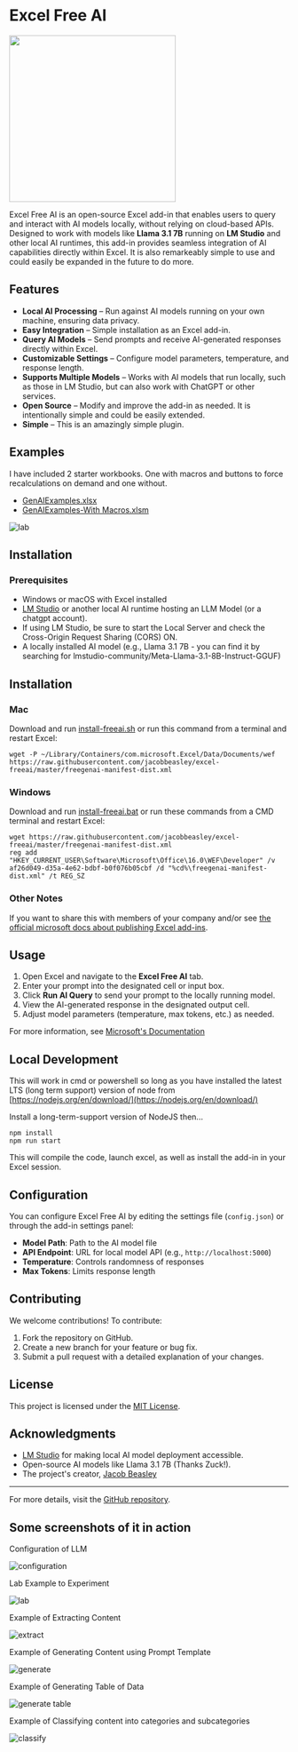 # Excel Free AI

<img src="./assets/logo.jpeg" width=300 />

Excel Free AI is an open-source Excel add-in that enables users to query and interact with AI models locally, without relying on cloud-based APIs. Designed to work with models like **Llama 3.1 7B** running on **LM Studio** and other local AI runtimes, this add-in provides seamless integration of AI capabilities directly within Excel. It is also remarkeably simple to use and could easily be expanded in the future to do more. 

## Features

- **Local AI Processing** – Run against AI models running on your own machine, ensuring data privacy.
- **Easy Integration** – Simple installation as an Excel add-in.
- **Query AI Models** – Send prompts and receive AI-generated responses directly within Excel.
- **Customizable Settings** – Configure model parameters, temperature, and response length.
- **Supports Multiple Models** – Works with AI models that run locally, such as those in LM Studio, but can also work with ChatGPT or other services.
- **Open Source** – Modify and improve the add-in as needed. It is intentionally simple and could be easily extended. 
- **Simple** – This is an amazingly simple plugin. 

## Examples

I have included 2 starter workbooks. One with macros and buttons to force recalculations on demand and one without. 

- [GenAIExamples.xlsx](https://github.com/jacobbeasley/excel-freeai/raw/refs/heads/master/GenAIExamples.xlsm)
- [GenAIExamples-With Macros.xlsm](https://github.com/jacobbeasley/excel-freeai/raw/refs/heads/master/GenAIExamples-With%20Macros.xlsm)

![lab](readme.png)

## Installation

### Prerequisites
- Windows or macOS with Excel installed
- [LM Studio](https://lmstudio.ai/) or another local AI runtime hosting an LLM Model (or a chatgpt account). 
- If using LM Studio, be sure to start the Local Server and check the Cross-Origin Request Sharing (CORS) ON. 
- A locally installed AI model (e.g., Llama 3.1 7B - you can find it by searching for lmstudio-community/Meta-Llama-3.1-8B-Instruct-GGUF)

## Installation

### Mac

Download and run [install-freeai.sh](https://github.com/jacobbeasley/excel-freeai/raw/refs/heads/master/install-freeai.sh) or run this command from a terminal and restart Excel: 

    wget -P ~/Library/Containers/com.microsoft.Excel/Data/Documents/wef https://raw.githubusercontent.com/jacobbeasley/excel-freeai/master/freegenai-manifest-dist.xml

### Windows

Download and run [install-freeai.bat](https://github.com/jacobbeasley/excel-freeai/raw/refs/heads/master/install-freeai.bat) or run these commands from a CMD terminal and restart Excel: 

    wget https://raw.githubusercontent.com/jacobbeasley/excel-freeai/master/freegenai-manifest-dist.xml
    reg add "HKEY_CURRENT_USER\Software\Microsoft\Office\16.0\WEF\Developer" /v af26d049-d35a-4e62-bdbf-b0f076b05cbf /d "%cd%\freegenai-manifest-dist.xml" /t REG_SZ

### Other Notes

If you want to share this with members of your company and/or see [the official microsoft docs about publishing Excel add-ins](https://learn.microsoft.com/en-us/office/dev/add-ins/publish/publish).

## Usage

1. Open Excel and navigate to the **Excel Free AI** tab.
2. Enter your prompt into the designated cell or input box.
3. Click **Run AI Query** to send your prompt to the locally running model.
4. View the AI-generated response in the designated output cell.
5. Adjust model parameters (temperature, max tokens, etc.) as needed.

For more information, see [Microsoft's Documentation](https://learn.microsoft.com/en-us/office/dev/add-ins/excel/excel-add-ins-overview)

## Local Development

This will work in cmd or powershell so long as you have installed the latest LTS (long term support) version of node from [https://nodejs.org/en/download/](https://nodejs.org/en/download/)

Install a long-term-support version of NodeJS then...

    npm install
    npm run start

This will compile the code, launch excel, as well as install the add-in in your Excel session. 

## Configuration

You can configure Excel Free AI by editing the settings file (`config.json`) or through the add-in settings panel:
- **Model Path**: Path to the AI model file
- **API Endpoint**: URL for local model API (e.g., `http://localhost:5000`)
- **Temperature**: Controls randomness of responses
- **Max Tokens**: Limits response length

## Contributing

We welcome contributions! To contribute:
1. Fork the repository on GitHub.
2. Create a new branch for your feature or bug fix.
3. Submit a pull request with a detailed explanation of your changes.

## License

This project is licensed under the [MIT License](LICENSE). 

## Acknowledgments

- [LM Studio](https://lmstudio.ai/) for making local AI model deployment accessible.
- Open-source AI models like Llama 3.1 7B (Thanks Zuck!).
- The project's creator, [Jacob Beasley](https://github.com/jacobbeasley/)

---

For more details, visit the [GitHub repository](https://github.com/jacobbeasley/excel-freeai).

## Some screenshots of it in action

Configuration of LLM

![configuration](readme-5.png)

Lab Example to Experiment

![lab](readme.png)

Example of Extracting Content

![extract](readme-1.png)

Example of Generating Content using Prompt Template

![generate](readme-2.png)

Example of Generating Table of Data

![generate table](readme-3.png)

Example of Classifying content into categories and subcategories

![classify](readme-4.png)
